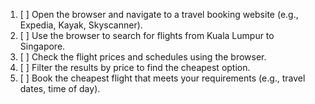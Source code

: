 1. [ ] Open the browser and navigate to a travel booking website (e.g., Expedia, Kayak, Skyscanner).
2. [ ] Use the browser to search for flights from Kuala Lumpur to Singapore.
3. [ ] Check the flight prices and schedules using the browser.
4. [ ] Filter the results by price to find the cheapest option.
5. [ ] Book the cheapest flight that meets your requirements (e.g., travel dates, time of day).
